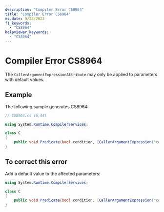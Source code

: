 ```yaml
---
description: "Compiler Error CS8964"
title: "Compiler Error CS8964"
ms.date: 9/28/2023
f1_keywords:
  - "CS8964"
helpviewer_keywords:
  - "CS8964"
---
```

# Compiler Error CS8964

The `CallerArgumentExpressionAttribute` may only be applied to parameters with default values.

## Example

 The following sample generates CS8964:

```csharp
// CS8964.cs (6,44)

using System.Runtime.CompilerServices;

class C
{
    public void Predicate(bool condition, [CallerArgumentExpression("condition")] string conditionExpr) {}
}
```

## To correct this error

Add a default value to the affected parameters:

```csharp
using System.Runtime.CompilerServices;

class C
{
    public void Predicate(bool condition, [CallerArgumentExpression("condition")] string? conditionExpr = null) {}
}
```
